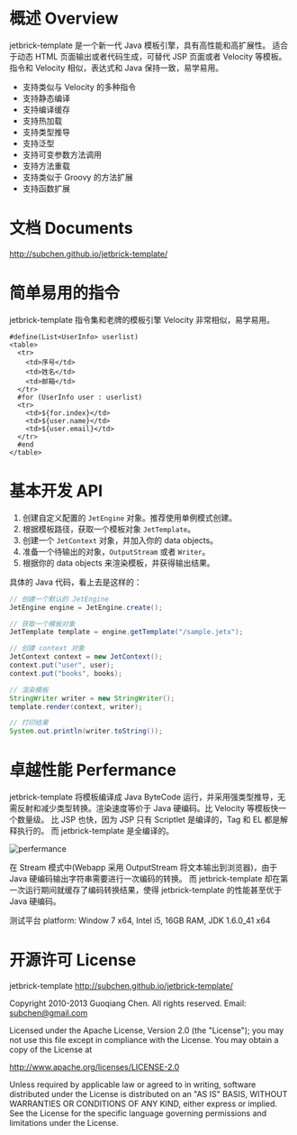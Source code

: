 概述 Overview
==================

jetbrick-template 是一个新一代 Java 模板引擎，具有高性能和高扩展性。 适合于动态 HTML 页面输出或者代码生成，可替代 JSP 页面或者 Velocity 等模板。 指令和 Velocity 相似，表达式和 Java 保持一致，易学易用。

* 支持类似与 Velocity 的多种指令
* 支持静态编译
* 支持编译缓存
* 支持热加载
* 支持类型推导
* 支持泛型
* 支持可变参数方法调用
* 支持方法重载
* 支持类似于 Groovy 的方法扩展
* 支持函数扩展

文档 Documents
=================

http://subchen.github.io/jetbrick-template/

简单易用的指令
=================

jetbrick-template 指令集和老牌的模板引擎 Velocity 非常相似，易学易用。

```
#define(List<UserInfo> userlist)
<table>
  <tr>
    <td>序号</td>
    <td>姓名</td>
    <td>邮箱</td>
  </tr>
  #for (UserInfo user : userlist)
  <tr>
    <td>${for.index}</td>
    <td>${user.name}</td>
    <td>${user.email}</td>
  </tr>
  #end
</table>
```

基本开发 API 
=================

1. 创建自定义配置的 `JetEngine` 对象。推荐使用单例模式创建。
2. 根据模板路径，获取一个模板对象 `JetTemplate`。
3. 创建一个 `JetContext` 对象，并加入你的 data objects。
5. 准备一个待输出的对象，`OutputStream` 或者 `Writer`。
6. 根据你的 data objects 来渲染模板，并获得输出结果。

具体的 Java 代码，看上去是这样的：

```java
// 创建一个默认的 JetEngine
JetEngine engine = JetEngine.create(); 

// 获取一个模板对象
JetTemplate template = engine.getTemplate("/sample.jetx");

// 创建 context 对象
JetContext context = new JetContext();
context.put("user", user);
context.put("books", books);

// 渲染模板
StringWriter writer = new StringWriter();
template.render(context, writer);

// 打印结果
System.out.println(writer.toString());
```


卓越性能 Perfermance
========================

jetbrick-template 将模板编译成 Java ByteCode 运行，并采用强类型推导，无需反射和减少类型转换。渲染速度等价于 Java 硬编码。比 Velocity 等模板快一个数量级。 比 JSP 也快，因为 JSP 只有 Scriptlet 是编译的，Tag 和 EL 都是解释执行的。 而 jetbrick-template 是全编译的。

![perfermance](http://subchen.github.io/assets/images/perfermance.png)

在 Stream 模式中(Webapp 采用 OutputStream 将文本输出到浏览器)，由于 Java 硬编码输出字符串需要进行一次编码的转换。 而 jetbrick-template 却在第一次运行期间就缓存了编码转换结果，使得 jetbrick-template 的性能甚至优于 Java 硬编码。

测试平台 platform: Window 7 x64, Intel i5, 16GB RAM, JDK 1.6.0_41 x64


开源许可 License
===================

jetbrick-template
http://subchen.github.io/jetbrick-template/

Copyright 2010-2013 Guoqiang Chen. All rights reserved.
Email: subchen@gmail.com

Licensed under the Apache License, Version 2.0 (the "License");
you may not use this file except in compliance with the License.
You may obtain a copy of the License at

  http://www.apache.org/licenses/LICENSE-2.0

Unless required by applicable law or agreed to in writing, software
distributed under the License is distributed on an "AS IS" BASIS,
WITHOUT WARRANTIES OR CONDITIONS OF ANY KIND, either express or implied.
See the License for the specific language governing permissions and
limitations under the License.
